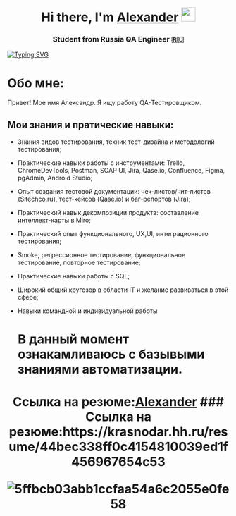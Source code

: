 <h1 align="center">Hi there, I'm <a href="https://my.sky.pro/" target="_blank">Alexander</a> 
<img src="https://github.com/blackcater/blackcater/raw/main/images/Hi.gif" height="32"/></h1>
<h3 align="center">Student from Russia QA Engineer 🇷🇺</h3>

[![Typing SVG](https://readme-typing-svg.herokuapp.com?color=%2336BCF7&lines=Computer+science+IT)](https://git.io/typing-svg)


# Обо мне: 
Привет! Мое имя Александр. Я ищу работу QA-Тестировщиком.

## Мои знания и пратические навыки: 
- Знания видов тестирования, техник тест-дизайна и методологий тестирования;
- Практические навыки работы с инструментами: Trello, ChromeDevTools, Postman, SOAP UI, Jira,
Qase.io, Confluence, Figma, pgAdmin, Android Studio;
- Опыт создания тестовой документации: чек-листов/чит-листов (Sitechco.ru), тест-кейсов
(Qase.io) и баг-репортов (Jira);
- Практический навык декомпозиции продукта: составление интеллект-карты в Miro;
- Практический опыт функционального, UX,UI, интеграционного тестирования;
- Smoke, регрессионное тестирование, функциональное тестирование, повторное тестирование;
- Практические навыки работы с SQL;
- Широкий общий кругозор в области IT и желание развиваться в этой сфере;
- Навыки командной и индивидуальной работы

  # В данный момент ознакамливаюсь с базывыми знаниями автоматизации.
<h1 align="center">Ссылка на резюме:<a href="https://krasnodar.hh.ru/resume/44bec338ff0c4154810039ed1f456967654c53" target="_blank">Alexander</a> 
  ### Ссылка на резюме:https://krasnodar.hh.ru/resume/44bec338ff0c4154810039ed1f456967654c53









![5ffbcb03abb1ccfaa54a6c2055e0fe58](https://github.com/LISICS/onestep/assets/140154437/13877bf2-bc96-455f-96f5-596b7b1f485e)
